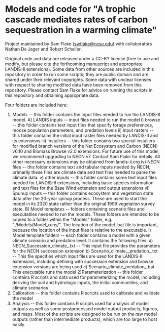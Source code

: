 # Models and code for "A trophic cascade mediates rates of carbon sequestration in a warming climate"
 
Project maintained by Sam Flake (swflake@ncsu.edu) with collaborators Nathan De Jager and Robert Scheller.

Original code and data are released under a CC-BY license (free to use and modify, but please cite the forthcoming manuscript and appropriate LANDIS-II extensions). Some data from other sources are included in this repository in order to run some scripts; they are public domain and are shared under their relevant copyrights. Some data with unclear licenses with respect to sharing modified data have been removed from this repository. Please contact Sam Flake for advice on running the scripts in this repository and obtaining appropriate data.

Four folders are included here:
1) Models -- this folder contains the input files needed to run the LANDIS-II model. 
	A)	LANDIS inputs -- input files needed to run the model
		i) browse -- this folder contains text input files that specify forage preferences, moose population parameters, and predation levels
		ii) input rasters -- this folder contains the initial input raster files needed by LANDIS-II and its extensions
		iii) Installers -- this folder contains two special installers for modified branch versions of the Net Ecosystem and Carbon (NECN) v6.10 and Biomass Browse v2.0 extensions. For future use of this model, we recommend upgrading to NECN v7. Contact Sam Flake for details. All other necessary extensions may be obtained from landis-ii.org
		iv) NECN files -- this folder contains text and tabular inputs needed by NECN; primarily these files are climate data and text files needed to parse the climate data.
		v) other inputs -- this folder contains some text input files needed for LANDIS-II extensions, including basic species information and text files for the Base Wind extension and output extensions
		vi) Spunup inputs -- this folder contains ecosystem and vegetation state data after the 20-year spinup process. These are used to start the  model in its 2020 state rather than the original 1999 vegetation survey state.
	B)	Model templates -- folders containing scenario files and executables needed to run the models. These folders are intended to be copied to a folder within the "Models" folder, e.g. "./Models/Model_runs/". The location of the model .bat file is important, because the location of the input files is relative to the executable. 
		i) Model template folders -- each folder contains a model with a given climate scenario and predation level. It contains the following files:
			a) NECN_Succession_climate_.txt -- This input file provides the parameters for the NECN succession extension
			b) Scenario_climate__predation_.txt -- This file specifies which input files are used for the LANDIS-II extensions, including defining with succession extension and browse extension versions are being used
			c) Scenario_climate_predation_.bat -- This executable runs the model
2)Parameterization -- this folder contains R scripts and data used for parameterizing the model, including deriving the soil and hydrologic inputs, the initial communities, and climate scenarios
3) Calibration -- this folder contains R scripts used to calibrate and validate the model
4) Analysis -- this folder contains R scripts used for analysis of model outputs as well as some postprocessed model output products, figures, and maps. Most of the scripts are designed to be run on the raw model outputs (rather than intermediate products), which are too large to host easily. 
	









